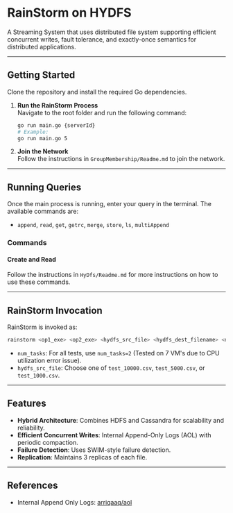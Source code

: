 
# RainStorm on HYDFS

A Streaming System that uses distributed file system supporting efficient concurrent writes, fault tolerance, and exactly-once semantics for distributed applications.

---

## Getting Started

Clone the repository and install the required Go dependencies.

1. **Run the RainStorm Process**  
   Navigate to the root folder and run the following command:
   ```bash
   go run main.go {serverId}
   # Example:
   go run main.go 5
   ```

2. **Join the Network**  
   Follow the instructions in `GroupMembership/Readme.md` to join the network.

---

## Running Queries

Once the main process is running, enter your query in the terminal. The available commands are:

- `append`, `read`, `get`, `getrc`, `merge`, `store`, `ls`, `multiAppend`

### Commands
#### Create and Read
   Follow the instructions in `HyDfs/Readme.md` for more instructions on how to use these commands.

---

## RainStorm Invocation

RainStorm is invoked as:
```bash
rainstorm <op1_exe> <op2_exe> <hydfs_src_file> <hydfs_dest_filename> <num_tasks>
```

- `num_tasks`: For all tests, use `num_tasks=2` (Tested on 7 VM's due to CPU utilization error issue).
- `hydfs_src_file`: Choose one of `test_10000.csv`, `test_5000.csv`, or `test_1000.csv`.

---

## Features

- **Hybrid Architecture**: Combines HDFS and Cassandra for scalability and reliability.
- **Efficient Concurrent Writes**: Internal Append-Only Logs (AOL) with periodic compaction.
- **Failure Detection**: Uses SWIM-style failure detection.
- **Replication**: Maintains 3 replicas of each file.

---

## References
- Internal Append Only Logs: [arriqaaq/aol](https://github.com/arriqaaq/aol)
